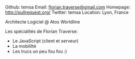 Github:   temsa
Email:    florian.traverse@gmail.com
Homepage: http://pullrequest.org/
Twitter: temsa
Location: Lyon, France

Architecte Logiciel @ Atos Worldline

Les spécialités de Florian Traverse:

 - Le JavaScript (client et serveur)
 - La mobililté
 - Les trucs un peu fou fou :)

